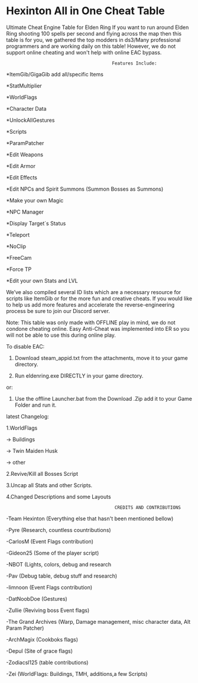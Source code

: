 # Hexinton All in One Cheat Table
Ultimate Cheat Engine Table for Elden Ring
If you want to run around Elden Ring shooting 100 spells per second and flying across the map then this table is for you, we gathered the top modders in ds3/Many professional programmers and are working daily on this table! However, we do not support online cheating and won't help with online EAC bypass.


                                            Features Include:
*ItemGib/GigaGib add all/specific Items

*StatMultiplier

*WorldFlags

*Character Data

*UnlockAllGestures

*Scripts

*ParamPatcher

*Edit Weapons

*Edit Armor

*Edit Effects

*Edit NPCs and Spirit Summons (Summon Bosses as Summons)

*Make your own Magic

*NPC Manager

*Display Target´s Status

*Teleport

*NoClip

*FreeCam

*Force TP

*Edit your own Stats and LVL

We’ve also compiled several ID lists which are a necessary resource for scripts like ItemGib or for the more fun and creative cheats. If you would like to help us add more features and accelerate the reverse-engineering process be sure to join our Discord server.

Note: This table was only made with OFFLINE play in mind, we do not condone cheating online. Easy Anti-Cheat was implemented into ER so you will not be able to use 
this during online play.

To disable EAC:

1. Download steam_appid.txt from the attachments, move it to your game directory.

2. Run eldenring.exe DIRECTLY in your game directory.

or:

1. Use the offline Launcher.bat from the Download .Zip add it to your Game Folder and run it.

latest Changelog:

1.WorldFlags

-> Buildings

-> Twin Maiden Husk

-> other

2.Revive/Kill all Bosses Script

3.Uncap all Stats and other Scripts.

4.Changed Descriptions and some Layouts

                                             CREDITS AND CONTRIBUTIONS


-Team Hexinton (Everything else that hasn't been mentioned bellow)

-Pyre (Research, countless countributions)

-CarlosM (Event Flags contribution)

-Gideon25 (Some of the player script)

-NBOT (Lights, colors, debug and research

-Pav (Debug table, debug stuff and research)

-limnoon (Event Flags contribution)

-DatNoobDoe (Gestures)

-Zullie (Reviving boss Event flags)

-The Grand Archives (Warp, Damage management, misc character data, Alt Param Patcher)

-ArchMagix (Cookboks flags)

-Depul (Site of grace flags)

-Zodiacsl125 (table contributions)

-Zei (WorldFlags: Buildings, TMH, additions,a few Scripts)

